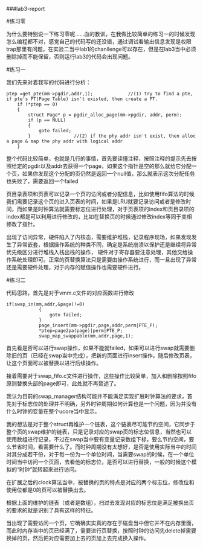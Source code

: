 ###lab3-report

#练习零

为什么要特别说一下练习零呢……血的教训，在我做比较简单的练习一的时候发现怎么编程都不对，感觉自己的代码写的还没错，通过调试看输出信息发现是权限trap那里有问题，在实验二当中lab1的chanllenge可以存在，但是在lab3当中必须删除掉而不能保留，否则运行lab3的代码会出现问题。

#练习一

我们先来对着我写的代码进行分析：
```
ptep =get_pte(mm->pgdir,addr,1);             //(1) try to find a pte, if pte's PT(Page Table) isn't existed, then create a PT.
    if (*ptep == 0)
    {
        struct Page* p = pgdir_alloc_page(mm->pgdir, addr, perm);
        if (p == NULL)
        {
            goto failed;
        }                //(2) if the phy addr isn't exist, then alloc a page & map the phy addr with logical addr
    }
```
整个代码比较简单，也就是几行的事情，首先要读懂注释，按照注释的提示先去按照给定的pgdir以及addr去获得一个page，如果这个指针是空的那么就给它分配一个页，如果你发现这个分配的页仍然是返回一个null值，那么就表示这次分配任务也失败了，需要返回一个failed

页目录表项和页表可以记录一个页的访问或者分配信息，比如使用fifo算法的时候我们需要记录这个页的进入页表的时间，如果是LRU就要记录访问或者是修改时间，而如果是时钟算法就需要标志位进行处理，对于页表项的index和页目录项的index都是可以利用进行修改的，比如在替换页的时候通过修改index等同于变相修改了指针。


出现了访问异常，硬件陷入了内核态，需要维护堆栈，记录程序现场，如果发现发生了异常嵌套，根据操作系统的种类不同，确定是系统崩溃以保护还是继续将异常优先级区分进行堆栈入栈出栈的操作，
硬件对于寄存器要注意处理，其他交给操作系统处理即可。正常的页替换算法只是需要由操作系统进行，而一旦出现了异常还是需要硬件处理，对于内存的赋值操作也需要硬件进行。


#练习二

代码思路，首先是对于vmm.c文件的对应函数进行修改
```
if(swap_in(mm,addr,&page)!=0)
            {
                goto failed;
            }
            page_insert(mm->pgdir,page,addr,perm|PTE_P);
            *ptep=page2pa(page)|perm|PTE_P;
            swap_map_swappable(mm,addr,page,1);
```
首先看是否可以进行swap操作，如果不能就failed，如果可以进行swap就需要删除旧的页（已经在swap当中完成），把新的页面进行insert操作，随后修改页表，让这个页面可以被替换以进行后续操作。

接着需要对于swap_fifo.c文件进行操作，这些操作比较简单，加入和删除按照fifo原则替换头部的page即可，此处就不再赘述了。

我认为目前的swap_manager结构可能并不能满足实现扩展时钟算法的要求，首先对于标志位的处理并不明确，另外时钟周期如何计算也是一个问题，因为并没有什么时钟的变量在整个ucore当中显示。

我的想法是对于整个struct再维护一个链表，这个链表尽可能节约空间，它同步于整个页的swap维护的链表，只是记录对应的swap页的标志位信息，当然也可以使用数组进行记录，不过在swap当中要有变量记录数组下标，要么节约空间，要么节省时间，看需要什么了。而时钟周期没有太想好，是否是使用实际当中的时间对其分成若干份，对于每一份为一个单位时间，当需要swap的时候，在一个单位时间当中访问一个页面，去看他的标志位，是否可以进行替换，一般的时候这个模拟的“时钟”就转起来进行访问。

在扩展之后的clock算法当中，被替换的页的特点是对应的两个标志位，修改位和使用位都是0的页可以被替换出去。

根据上面的维护的链表（或者是数组），扫过去发现对应的标志位是满足被换出页的要求的就是识别了具有这样的特征。

当出现了需要访问一个页，它确确实实真的存在于磁盘当中但它并不在内存里面，而此时内存当中的页已经满了，需要进行页替换，按照时钟的访问先delete掉需要换掉的页，然后把对应需要加上去的页加上去完成换入操作。
